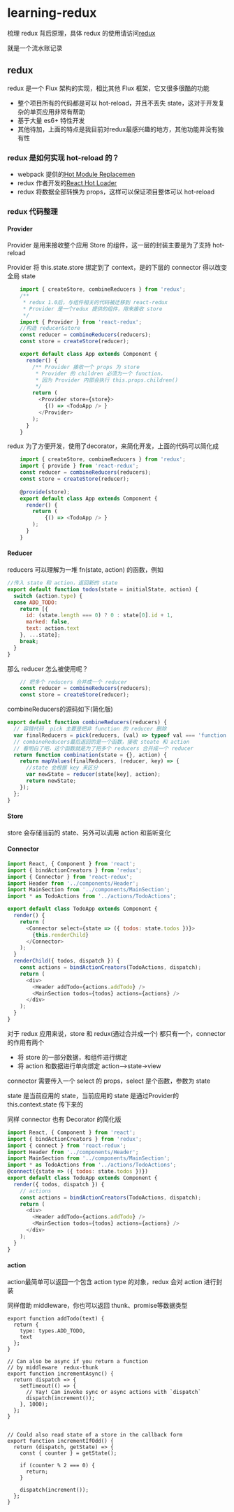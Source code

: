 # learning-redux

梳理 redux 背后原理，具体 redux 的使用请访问[redux](https://github.com/gaearon/redux)

就是一个流水账记录

## redux

redux 是一个 Flux 架构的实现，相比其他 Flux 框架，它又很多很酷的功能

- 整个项目所有的代码都是可以 hot-reload，并且不丢失 state，这对于开发复杂的单页应用非常有帮助
- 基于大量 es6+ 特性开发
- 其他待加，上面的特点是我目前对redux最感兴趣的地方，其他功能并没有独有性

### redux 是如何实现 hot-reload 的？

* webpack 提供的[Hot Module Replacemen](http://webpack.github.io/docs/hot-module-replacement.html)
* redux 作者开发的[React Hot Loader](http://gaearon.github.io/react-hot-loader/)
* redux 将数据全部转换为 props，这样可以保证项目整体可以 hot-reload


### redux 代码整理

#### Provider

Provider 是用来接收整个应用 Store 的组件，这一层的封装主要是为了支持 hot-reload

Provider 将 this.state.store 绑定到了 context，是的下层的 connector 得以改变全局 state

```javascript
	import { createStore, combineReducers } from 'redux';
	/** 
	 * redux 1.0后，与组件相关的代码被迁移到 react-redux
	 * Provider 是一个redux 提供的组件，用来接收 store
	 */ 
	import { Provider } from 'react-redux';
	//构造 reducer&store
	const reducer = combineReducers(reducers);
	const store = createStore(reducer);

	export default class App extends Component {
	  render() {
	  	/** Provider 接收一个 props 为 store
	  	 * Provider 的 children 必须为一个 function，
	  	 * 因为 Provider 内部会执行 this.props.children()
	  	 */
	    return (	
	      <Provider store={store}>
	        {() => <TodoApp /> }
	      </Provider>
	    );
	  }
	}
```

redux 为了方便开发，使用了decorator，来简化开发，上面的代码可以简化成


```javascript
	import { createStore, combineReducers } from 'redux';
	import { provide } from 'react-redux';
	const reducer = combineReducers(reducers);
	const store = createStore(reducer);
	
	@provide(store);
	export default class App extends Component {
	  render() {
	    return (	
	        {() => <TodoApp /> }
	    );
	  }
	}
```

#### Reducer

reducers 可以理解为一堆 fn(state, action) 的函数，例如

```javascript
//传入 state 和 action，返回新的 state
export default function todos(state = initialState, action) {
  switch (action.type) {
  case ADD_TODO:
    return [{
      id: (state.length === 0) ? 0 : state[0].id + 1,
      marked: false,
      text: action.text
    }, ...state];
  	break;
  }
}  	  
```

那么 reducer 怎么被使用呢？

```javascript
    // 把多个 reducers 合并成一个 reducer
	const reducer = combineReducers(reducers);
	const store = createStore(reducer);
```

combineReducers的源码如下(简化版)

```javascript
export default function combineReducers(reducers) {
  // 容错代码  pick 主要是把非 function 的 reducer 删除
  var finalReducers = pick(reducers, (val) => typeof val === 'function');
  // combineReducers最后返回的是一个函数，接收 steate 和 action
  // 看明白了吧，这个函数就是为了把多个 reducers 合并成一个 reducer
  return function combination(state = {}, action) {
    return mapValues(finalReducers, (reducer, key) => {
      //state 会根据 key 来区分
      var newState = reducer(state[key], action);
      return newState;
    });
  };
}
```

#### Store

store 会存储当前的 state、另外可以调用 action 和监听变化


#### Connector



```javascript
import React, { Component } from 'react';
import { bindActionCreators } from 'redux';
import { Connector } from 'react-redux';
import Header from '../components/Header';
import MainSection from '../components/MainSection';
import * as TodoActions from '../actions/TodoActions';

export default class TodoApp extends Component {
  render() {
    return (
      <Connector select={state => ({ todos: state.todos })}>
        {this.renderChild}
      </Connector>
    );
  }
  renderChild({ todos, dispatch }) {
    const actions = bindActionCreators(TodoActions, dispatch);
    return (
      <div>
        <Header addTodo={actions.addTodo} />
        <MainSection todos={todos} actions={actions} />
      </div>
    );
  }
}
```


对于 redux 应用来说，store 和 redux(通过合并成一个) 都只有一个，connector 的作用有两个

* 将 store 的一部分数据，和组件进行绑定
* 将 action 和数据进行单向绑定   action-->state->view


connector 需要传入一个 select 的 props，select 是个函数，参数为 state

state 是当前应用的 state，当前应用的 state 是通过Provider的 this.context.state 传下来的


同样 connector 也有 Decorator 的简化版

```javascript
import React, { Component } from 'react';
import { bindActionCreators } from 'redux';
import { connect } from 'react-redux';
import Header from '../components/Header';
import MainSection from '../components/MainSection';
import * as TodoActions from '../actions/TodoActions';
@connect({state => ({ todos: state.todos })})
export default class TodoApp extends Component {
  render({ todos, dispatch }) {
  	// actions 
    const actions = bindActionCreators(TodoActions, dispatch);
    return (
      <div>
        <Header addTodo={actions.addTodo} />
        <MainSection todos={todos} actions={actions} />
      </div>
    );
  }
}
```

#### action


action最简单可以返回一个包含 action type 的对象，redux 会对 action 进行封装

同样借助 middleware，你也可以返回 thunk、promise等数据类型

```
export function addTodo(text) {
  return {
    type: types.ADD_TODO,
    text
  };
}

// Can also be async if you return a function
// by middleware  redux-thunk
export function incrementAsync() {
  return dispatch => {
    setTimeout(() => {
      // Yay! Can invoke sync or async actions with `dispatch`
      dispatch(increment());
    }, 1000);
  };
}


// Could also read state of a store in the callback form
export function incrementIfOdd() {
  return (dispatch, getState) => {
    const { counter } = getState();

    if (counter % 2 === 0) {
      return;
    }

    dispatch(increment());
  };
}



```




